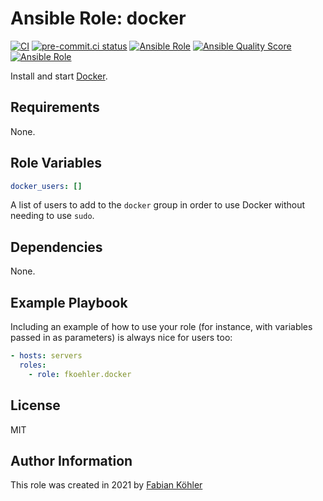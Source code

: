 # Ansible Role: docker

[![CI](https://github.com/f-koehler/ansible-role-docker/workflows/CI/badge.svg?event=push)](https://github.com/f-koehler/ansible-role-docker/actions?query=workflow%3ACI)
[![pre-commit.ci status](https://results.pre-commit.ci/badge/github/f-koehler/ansible-role-docker/main.svg)](https://results.pre-commit.ci/latest/github/f-koehler/ansible-role-docker/main)
[![Ansible Role](https://img.shields.io/ansible/role/56442)](https://galaxy.ansible.com/f_koehler/docker)
[![Ansible Quality Score](https://img.shields.io/ansible/quality/56442)](https://galaxy.ansible.com/f_koehler/docker)
[![Ansible Role](https://img.shields.io/ansible/role/d/56442)](https://galaxy.ansible.com/f_koehler/docker)

Install and start [Docker](https://www.docker.com).

## Requirements

None.

## Role Variables

```yaml
docker_users: []
```

A list of users to add to the `docker` group in order to use Docker without needing to use `sudo`.

## Dependencies

None.

## Example Playbook

Including an example of how to use your role (for instance, with variables passed in as parameters) is always nice for users too:

```yaml
- hosts: servers
  roles:
    - role: fkoehler.docker
```

## License

MIT

## Author Information

This role was created in 2021 by [Fabian Köhler](https://fkoehler.xyz)
